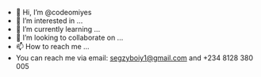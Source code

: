 - 👋 Hi, I’m @codeomiyes
- 👀 I’m interested in ...
- 🌱 I’m currently learning ...
- 💞️ I’m looking to collaborate on ...
- 📫 How to reach me ...
- You can reach me via email: segzyboiy1@gmail.com and +234 8128 380 005
<!---
codeomiyes/codeomiyes is a ✨ special ✨ repository because its `README.md` (this file) appears on your GitHub profile.
You can click the Preview link to take a look at your changes.
--->
